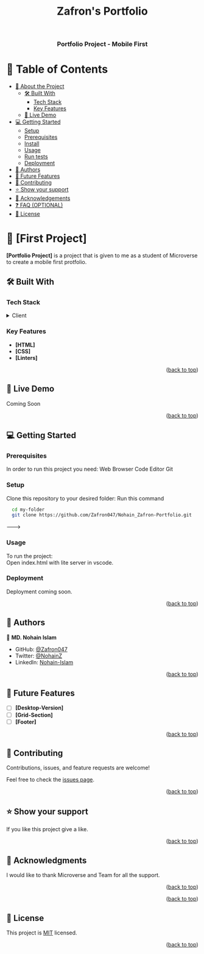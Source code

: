 <a name="readme-top"></a>

<div align="center">

  <h1>Zafron's Portfolio</h1>
  <br/>

  <h3><b>Portfolio Project - Mobile First</b></h3>

</div>

# 📗 Table of Contents

- [📖 About the Project](#about-project)
  - [🛠 Built With](#built-with)
    - [Tech Stack](#tech-stack)
    - [Key Features](#key-features)
  - [🚀 Live Demo](#live-demo)
- [💻 Getting Started](#getting-started)
  - [Setup](#setup)
  - [Prerequisites](#prerequisites)
  - [Install](#install)
  - [Usage](#usage)
  - [Run tests](#run-tests)
  - [Deployment](#triangular_flag_on_post-deployment)
- [👥 Authors](#authors)
- [🔭 Future Features](#future-features)
- [🤝 Contributing](#contributing)
- [⭐️ Show your support](#support)
- [🙏 Acknowledgements](#acknowledgements)
- [❓ FAQ (OPTIONAL)](#faq)
- [📝 License](#license)

# 📖 [First Project] <a name="about-project"></a>



**[Portfolio Project]** is a project that is given to me as a student of Microverse to create a mobile first protfolio.

## 🛠 Built With <a name="built-with"></a>

### Tech Stack <a name="tech-stack"></a>


<details>
  <summary>Client</summary>
  <ul>
    <li><a href="https://reactjs.org/">HTML</a></li>
    <li><a href="https://reactjs.org/">CSS</a></li>
    <li><a href="https://reactjs.org/">Linters</a></li>
  </ul>
</details>

### Key Features <a name="key-features"></a>



- **[HTML]**
- **[CSS]**
- **[Linters]**

<p align="right">(<a href="#readme-top">back to top</a>)</p>

## 🚀 Live Demo <a name="live-demo"></a>

Coming Soon

<p align="right">(<a href="#readme-top">back to top</a>)</p>

## 💻 Getting Started <a name="getting-started"></a>

### Prerequisites
In order to run this project you need:
Web Browser
Code Editor
Git

### Setup

Clone this repository to your desired folder:
Run this command


```sh
  cd my-folder
  git clone https://github.com/Zafron047/Nohain_Zafron-Portfolio.git
```
--->


### Usage

To run the project: </br>
Open index.html with lite server in vscode.

### Deployment

Deployment coming soon.


<p align="right">(<a href="#readme-top">back to top</a>)</p>

## 👥 Authors <a name="authors"></a>

👤 **MD. Nohain Islam**

- GitHub: [@Zafron047](https://github.com/Zafron047)
- Twitter: [@NohainZ](https://twitter.com/NohainZ)
- LinkedIn: [Nohain-Islam](https://www.linkedin.com/in/nohain-islam-0261b4148/?originalSubdomain=bd)

<p align="right">(<a href="#readme-top">back to top</a>)</p>

## 🔭 Future Features <a name="future-features"></a>



- [ ] **[Desktop-Version]**
- [ ] **[Grid-Section]**
- [ ] **[Footer]**

<p align="right">(<a href="#readme-top">back to top</a>)</p>

## 🤝 Contributing <a name="contributing"></a>

Contributions, issues, and feature requests are welcome!

Feel free to check the [issues page](../../issues/).

<p align="right">(<a href="#readme-top">back to top</a>)</p>


## ⭐️ Show your support <a name="support"></a>

If you like this project give a like.

<p align="right">(<a href="#readme-top">back to top</a>)</p>


## 🙏 Acknowledgments <a name="acknowledgements"></a>

I would like to thank Microverse and Team for all the support.

<p align="right">(<a href="#readme-top">back to top</a>)</p>

<p align="right">(<a href="#readme-top">back to top</a>)</p>


## 📝 License <a name="license"></a>
This project is [MIT](./LICENSE) licensed.

<p align="right">(<a href="#readme-top">back to top</a>)</p>